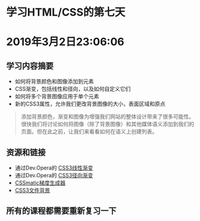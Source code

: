 # 学习HTML/CSS的第七天

# 2019年3月2日23:06:06

## 学习内容摘要

+ 如何将背景颜色和图像添加到元素
+ CSS渐变，包括线性和径向，以及如何自定义它们
+ 如何将多个背景图像应用于单个元素
+ 新的CSS3属性，允许我们更改背景图像的大小，表面区域和原点

>添加背景颜色，渐变和图像为增强我们网站的整体设计带来了很多可能性。很快我们将讨论如何将图像（除了背景图像）和其他媒体语义添加到我们的页面。但在此之前，让我们来看看如何在语义上创建列表。

## 资源和链接

+ 通过Dev.Opera的 [CSS3线性渐变][1]
+ 通过Dev.Opera的 [CSS3径向渐变][2]
+ [CSSmatic梯度生成器][3]
+ [CSS3文件背景][4]

[1]:http://dev.opera.com/articles/css3-linear-gradients/
[2]:http://dev.opera.com/articles/css3-radial-gradients/
[3]:http://www.cssmatic.com/gradient-generator
[4]:http://css3files.com/background/

## 所有的课程都需要重新复习一下
